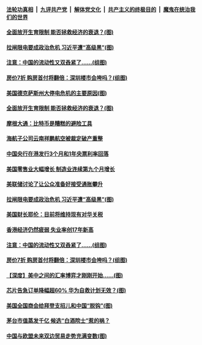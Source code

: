 

####  [法轮功真相](../../../../basic/blob/master/README.md?t=02210331) &nbsp;|&nbsp; [九评共产党](../../../../9ping.md/blob/master/README.md?t=02210331) &nbsp;|&nbsp; [解体党文化](../../../../jtdwh.md/blob/master/README.md?t=02210331)  &nbsp;|&nbsp; [共产主义的终极目的](../../../../gczydzjmd.md/blob/master/README.md?t=02210331) &nbsp;|&nbsp; [魔鬼在统治我们的世界](../../../../mgztzwmdsj.md/blob/master/README.md?t=02210331) 


#### [全面放开生育限制 能否拯救经济的衰退？(图)](../pages/p5/963175.md?t=02210331) 

#### [拉闸限电要成政治危机 习近平遭“高级黑”(图)](../pages/p5/963078.md?t=02210331) 


#### [注意：中国的流动性又双叒紧了……(组图)](../pages/p5/962994.md?t=02210331) 

#### [房价7折 购房首付将翻倍：深圳楼市会垮吗？(组图)](../pages/p5/962998.md?t=02210331) 


#### [美国德克萨斯州大停电危机的主要原因(图)](../pages/p5/963112.md?t=02210331) 

#### [全面放开生育限制 能否拯救经济的衰退？(图)](../pages/p5/963175.md?t=02210331) 

#### [摩根大通：比特币是糟糕的避险工具](../pages/p5/963173.md?t=02210331) 

#### [海航子公司云南祥鹏航空被裁定破产重整](../pages/p5/963150.md?t=02210331) 

#### [中国央行在港发行3个月和1年央票利率回落](../pages/p5/963147.md?t=02210331) 


#### [美国零售业大幅增长 制造业连续第九个月增长](../pages/p5/963106.md?t=02210331) 

#### [美联储讨论了让公众准备好接受通胀攀升](../pages/p5/963105.md?t=02210331) 

#### [拉闸限电要成政治危机 习近平遭“高级黑”(图)](../pages/p5/963078.md?t=02210331) 

#### [美国财长耶伦：目前将维持现有对华关税](../pages/p5/963062.md?t=02210331) 

#### [香港经济仍然疲弱 失业率创17年新高](../pages/p5/963061.md?t=02210331) 


#### [注意：中国的流动性又双叒紧了……(组图)](../pages/p5/962994.md?t=02210331) 

#### [房价7折 购房首付将翻倍：深圳楼市会垮吗？(组图)](../pages/p5/962998.md?t=02210331) 

#### [【深度】美中之间的汇率博弈才刚刚开始……(图)](../pages/p5/962989.md?t=02210331) 

#### [芯片告急订单降幅超60% 华为自救计划无效？(图)](../pages/p5/962977.md?t=02210331) 

#### [美国全国商会给拜登支招儿和中国“脱钩”(图)](../pages/p5/962946.md?t=02210331) 

#### [茅台市值蒸发千亿 候选“白酒院士”惹的祸？](../pages/p5/962952.md?t=02210331) 

#### [中国与欧盟未来双边贸易走势充满变数(图)](../pages/p5/962887.md?t=02210331) 

